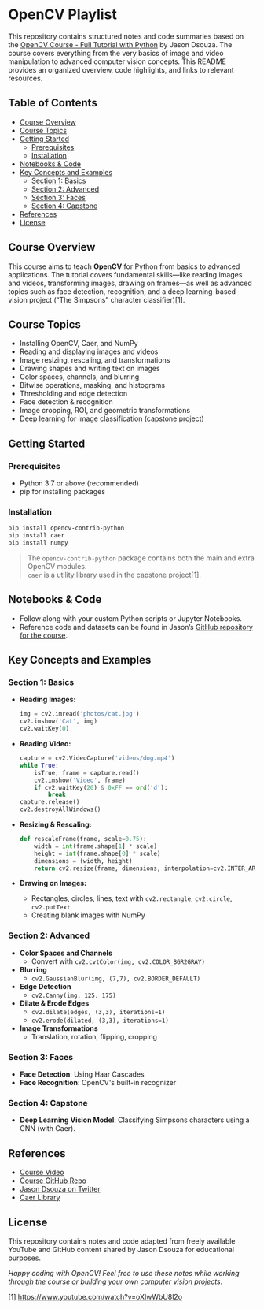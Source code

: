 # OpenCV Playlist

This repository contains structured notes and code summaries based on the [OpenCV Course - Full Tutorial with Python](https://www.youtube.com/watch?v=oXlwWbU8l2o) by Jason Dsouza. The course covers everything from the very basics of image and video manipulation to advanced computer vision concepts. This README provides an organized overview, code highlights, and links to relevant resources.

## Table of Contents

- [Course Overview](#course-overview)
- [Course Topics](#course-topics)
- [Getting Started](#getting-started)
    - [Prerequisites](#prerequisites)
    - [Installation](#installation)
- [Notebooks & Code](#notebooks--code)
- [Key Concepts and Examples](#key-concepts-and-examples)
    - [Section 1: Basics](#section-1-basics)
    - [Section 2: Advanced](#section-2-advanced)
    - [Section 3: Faces](#section-3-faces)
    - [Section 4: Capstone](#section-4-capstone)
- [References](#references)
- [License](#license)

## Course Overview

This course aims to teach **OpenCV** for Python from basics to advanced applications. The tutorial covers fundamental skills—like reading images and videos, transforming images, drawing on frames—as well as advanced topics such as face detection, recognition, and a deep learning-based vision project (“The Simpsons” character classifier)[1].

## Course Topics

- Installing OpenCV, Caer, and NumPy
- Reading and displaying images and videos
- Image resizing, rescaling, and transformations
- Drawing shapes and writing text on images
- Color spaces, channels, and blurring
- Bitwise operations, masking, and histograms
- Thresholding and edge detection
- Face detection & recognition
- Image cropping, ROI, and geometric transformations
- Deep learning for image classification (capstone project)

## Getting Started

### Prerequisites

- Python 3.7 or above (recommended)
- pip for installing packages

### Installation

```bash
pip install opencv-contrib-python
pip install caer
pip install numpy
```
> The `opencv-contrib-python` package contains both the main and extra OpenCV modules.  
> `caer` is a utility library used in the capstone project[1].

## Notebooks & Code

- Follow along with your custom Python scripts or Jupyter Notebooks.
- Reference code and datasets can be found in Jason’s [GitHub repository for the course](https://github.com/jasmcaus/opencv-course).

## Key Concepts and Examples

### Section 1: Basics

- **Reading Images:**
    ```python
    img = cv2.imread('photos/cat.jpg')
    cv2.imshow('Cat', img)
    cv2.waitKey(0)
    ```

- **Reading Video:**
    ```python
    capture = cv2.VideoCapture('videos/dog.mp4')
    while True:
        isTrue, frame = capture.read()
        cv2.imshow('Video', frame)
        if cv2.waitKey(20) & 0xFF == ord('d'):
            break
    capture.release()
    cv2.destroyAllWindows()
    ```

- **Resizing & Rescaling:**
    ```python
    def rescaleFrame(frame, scale=0.75):
        width = int(frame.shape[1] * scale)
        height = int(frame.shape[0] * scale)
        dimensions = (width, height)
        return cv2.resize(frame, dimensions, interpolation=cv2.INTER_AREA)
    ```

- **Drawing on Images:**
    - Rectangles, circles, lines, text with `cv2.rectangle`, `cv2.circle`, `cv2.putText`
    - Creating blank images with NumPy


### Section 2: Advanced

- **Color Spaces and Channels**
    - Convert with `cv2.cvtColor(img, cv2.COLOR_BGR2GRAY)`
- **Blurring**
    - `cv2.GaussianBlur(img, (7,7), cv2.BORDER_DEFAULT)`
- **Edge Detection**
    - `cv2.Canny(img, 125, 175)`
- **Dilate & Erode Edges**
    - `cv2.dilate(edges, (3,3), iterations=1)`
    - `cv2.erode(dilated, (3,3), iterations=1)`
- **Image Transformations**
    - Translation, rotation, flipping, cropping

### Section 3: Faces

- **Face Detection**: Using Haar Cascades
- **Face Recognition**: OpenCV's built-in recognizer

### Section 4: Capstone

- **Deep Learning Vision Model**: Classifying Simpsons characters using a CNN (with Caer).

## References

- [Course Video](https://www.youtube.com/watch?v=oXlwWbU8l2o)
- [Course GitHub Repo](https://github.com/jasmcaus/opencv-course)
- [Jason Dsouza on Twitter](https://twitter.com/jasmcaus)
- [Caer Library](https://github.com/jasmcaus/caer)

## License

This repository contains notes and code adapted from freely available YouTube and GitHub content shared by Jason Dsouza for educational purposes.

*Happy coding with OpenCV! Feel free to use these notes while working through the course or building your own computer vision projects.*

[1] https://www.youtube.com/watch?v=oXlwWbU8l2o